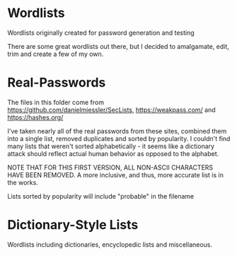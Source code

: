 # Wordlists
Wordlists originally created for password generation and testing

There are some great wordlists out there, but I decided to amalgamate, edit, trim and create a few of my own.


# Real-Passwords
The files in this folder come from https://github.com/danielmiessler/SecLists, https://weakpass.com/ and https://hashes.org/

I've taken nearly all of the real passwords from these sites, combined them into a single list, removed duplicates and sorted by popularity. I couldn't find many lists that weren't sorted alphabetically - it seems like a dictionary attack should reflect actual human behavior as opposed to the alphabet. 

NOTE THAT FOR THIS FIRST VERSION, ALL NON-ASCII CHARACTERS HAVE BEEN REMOVED.
A more inclusive, and thus, more accurate list is in the works.

Lists sorted by popularity will include "probable" in the filename


# Dictionary-Style Lists

Wordlists including dictionaries, encyclopedic lists and miscellaneous.
